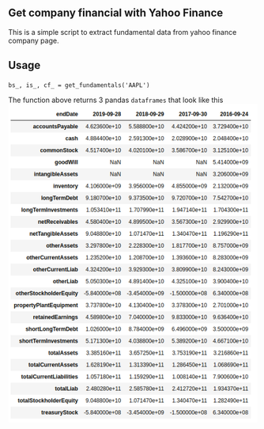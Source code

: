 ## Get company financial with Yahoo Finance

This is a simple script to extract fundamental data from yahoo finance company page.

## Usage
`bs_, is_, cf_ = get_fundamentals('AAPL')`

The function above returns 3 pandas `dataframes` that look like this
!['statement'](screenshot.png)
